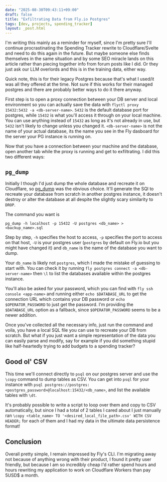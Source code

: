 ```yaml
---
date: "2025-08-30T09:43:11+09:00"
draft: false
title: "Exfiltrating Data from Fly.io Postgres"
tags: [dev, projects, spending_tracker]
layout: _post.html
---
```


I'm writing this mainly as a reminder for myself, since I'm pretty sure I'll continue procrastinating the Spending Tracker rewrite to Cloudflare/Svelte and need to do this again in the future. But maybe someone else finds themselves in the same situation and by some SEO miracle lands on this article rather than piecing together info from forum posts like I did. Or they just ask our LLM overlords and this is in the training data, either way.

Quick note, this is for their legacy Postgres because that's what I used/it was all they offered at the time. Not sure if this works for their managed postgres and there are probably better ways to do it there anyway.

First step is to open a proxy connection between your DB server and local environment so you can actually save the data with `flyctl proxy 15432:5432 -a <db-server-name>`. `5432` is the default database port for postgres, while `15432` is what you'll access it through on your local machine. You can use anything instead of `15432` as long as it's not already in use, but `5432` isn't likely to change unless you changed it. `<db-server-name>` is not the name of your actual database, its the name you see in the Fly dasboard for the server your PG instance is running on.

Now that you have a connection between your machine and the database, open another tab while the proxy is running and get to exfiltrating. I did this two different ways:

## `pg_dump`

Initially I though I'd just dump the whole database and recreate it on Cloudflare, so [pg_dump](https://www.postgresql.org/docs/8.1/app-pgdump.html) was the obvious choice. It'll generate the SQl to recreate your database from scratch in another postgres instance, it doesn't destroy or alter the database at all despite the slightly scary similarity to `DROP`.

The command you want is

```
pg_dump -h localhost -p 15432 -U postgres <db_name> > <backup_name>.sql
```

Step by step, `-h` specifies the host to access, `-p` specifies the port to access on that host, `-U` is your postgres user (`postgres` by default on Fly.io but you might have changed it) and `db_name` is the name of the database you want to dump.

Your `db_name` is likely not `postgres`, which I made the mistake of guessing to start with. You can check it by running `fly postgres connect -a <db-server-name>` then `\l` to list the databases available within the postgres instance.

You'll also be asked for your password, which you can find with `fly ssh console <app-name>` and running either `echo $DATABASE_URL` to get the connection URL which contains your DB password or `echo $OPERATOR_PASSWORD` to just get the password. I'm providing the `$DATABASE_URL` option as a fallback, since `$OPERATOR_PASSWORD` seems to be a newer addition.

Once you've collected all the necessary info, just run the command and voila, you have a local SQL file you can use to recreate your DB from scratch. But what if you just want a simple representation of the data you can easily parse and modify, say for example if you did something stupid like half-heartedly trying to add budgets to a spending tracker?

## Good ol' CSV

This time we'll connect directly to `psql` on our postgres server and use the `\copy` command to dump tables as CSV. You can get into `psql` for your instance with `psql postgres://postgres:<postgres_password>@localhost:15432/<db_name>`, and list the available tables with `\dt`.

It's probably possible to write a script to loop over them and copy to CSV automatically, but since I had a total of 2 tables I cared about I just manually ran `\copy <table_name> TO '<desired_local_file_path>.csv' WITH CSV HEADER;` for each of them and I had my data in the ultimate data persistence format!

## Conclusion

Overall pretty simple, I remain impressed by Fly's CLI. I'm migrating away not because of anything wrong with their product, I found it pretty user friendly, but because I am so incredibly cheap I'd rather spend hours and hours rewriting my application to work on Cloudflare Workers than pay 5USD$ a month.
